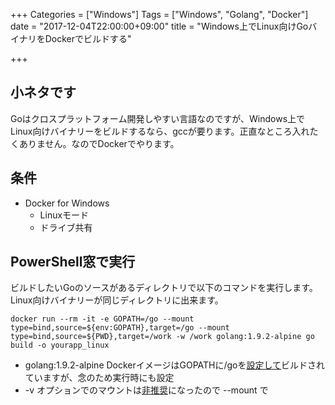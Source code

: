 +++
Categories = ["Windows"]
Tags = ["Windows", "Golang", "Docker"]
date = "2017-12-04T22:00:00+09:00"
title = "Windows上でLinux向けGoバイナリをDockerでビルドする"

+++

## 小ネタです
Goはクロスプラットフォーム開発しやすい言語なのですが、Windows上でLinux向けバイナリーをビルドするなら、gccが要ります。正直なところ入れたくありません。なのでDockerでやります。

## 条件
* Docker for Windows
  * Linuxモード
  * ドライブ共有

## PowerShell窓で実行
ビルドしたいGoのソースがあるディレクトリで以下のコマンドを実行します。Linux向けバイナリーが同じディレクトリに出来ます。

```
docker run --rm -it -e GOPATH=/go --mount type=bind,source=${env:GOPATH},target=/go --mount type=bind,source=${PWD},target=/work -w /work golang:1.9.2-alpine go build -o yourapp_linux
```

* golang:1.9.2-alpine DockerイメージはGOPATHに/goを[設定して](https://github.com/docker-library/golang/blob/0f5ee2149d00dcdbf48fca05acf582e45d8fa9a5/1.9/alpine3.6/Dockerfile)ビルドされていますが、念のため実行時にも設定
* -v オプションでのマウントは[非推奨](https://docs.docker.com/engine/admin/volumes/bind-mounts/)になったので --mount で